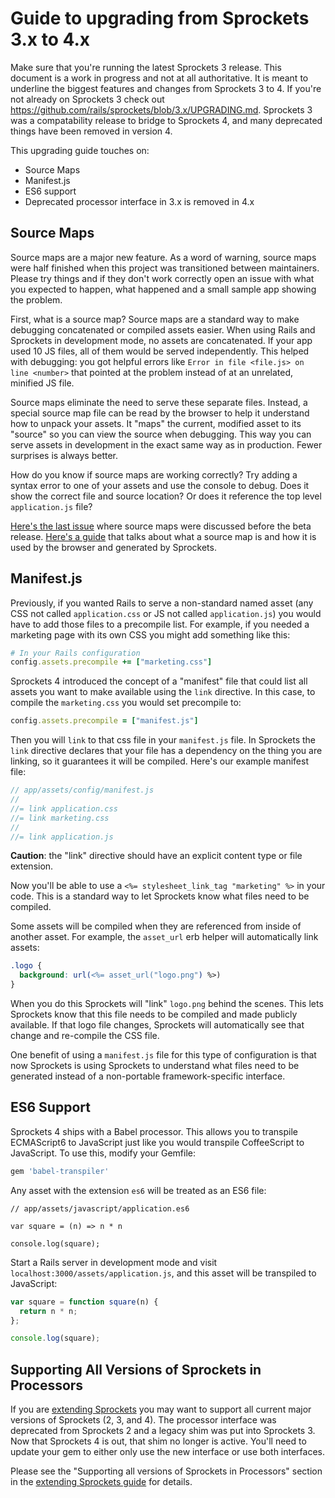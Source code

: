 # Guide to upgrading from Sprockets 3.x to 4.x

Make sure that you're running the latest Sprockets 3 release. This document is a work in progress and not at all authoritative. It is meant to underline the biggest features and changes from Sprockets 3 to 4. If you're not already on Sprockets 3 check out https://github.com/rails/sprockets/blob/3.x/UPGRADING.md. Sprockets 3 was a compatability release to bridge to Sprockets 4, and many deprecated things have been removed in version 4.

This upgrading guide touches on:

- Source Maps
- Manifest.js
- ES6 support
- Deprecated processor interface in 3.x is removed in 4.x

## Source Maps

Source maps are a major new feature. As a word of warning, source maps were half finished when this project was transitioned between maintainers. Please try things and if they don't work correctly open an issue with what you expected to happen, what happened and a small sample app showing the problem.

First, what is a source map? Source maps are a standard way to make debugging concatenated or compiled assets easier. When using Rails and Sprockets in development mode, no assets are concatenated. If your app used 10 JS files, all of them would be served independently. This helped with debugging: you got helpful errors like `Error in file <file.js> on line <number>` that pointed at the problem instead of at an unrelated, minified JS file. 

Source maps eliminate the need to serve these separate files. Instead, a special source map file can be read by the browser to help it understand how to unpack your assets. It "maps" the current, modified asset to its "source" so you can view the source when debugging. This way you can serve assets in development in the exact same way as in production. Fewer surprises is always better.

How do you know if source maps are working correctly? Try adding a syntax error to one of your assets and use the console to debug. Does it show the correct file and source location? Or does it reference the top level `application.js` file?

[Here's the last issue](https://github.com/rails/sprockets/issues/157) where source maps were discussed before the beta release. [Here's a guide](https://github.com/rails/sprockets/blob/master/guides/source_maps.md) that talks about what a source map is and how it is used by the browser and generated by Sprockets.

## Manifest.js

Previously, if you wanted Rails to serve a non-standard named asset (any CSS not called `application.css` or JS not called `application.js`) you would have to add those files to a precompile list. For example, if you needed a marketing page with its own CSS you might add something like this:


```ruby
# In your Rails configuration
config.assets.precompile += ["marketing.css"]
```

Sprockets 4 introduced the concept of a "manifest" file that could list all assets you want to make available using the `link` directive. In this case, to compile the `marketing.css` you would set precompile to:

```ruby
config.assets.precompile = ["manifest.js"]
```

Then you will `link` to that css file in your `manifest.js` file. In Sprockets the `link` directive declares that your file has a dependency on the thing you are linking, so it guarantees it will be compiled. Here's our example manifest file:

```js
// app/assets/config/manifest.js
//
//= link application.css
//= link marketing.css
//
//= link application.js
```

**Caution**: the "link" directive should have an explicit content type or file extension.

Now you'll be able to use a `<%= stylesheet_link_tag "marketing" %>` in your code. This is a standard way to let Sprockets know what files need to be compiled.

Some assets will be compiled when they are referenced from inside of another asset. For example, the `asset_url` erb helper will automatically link assets:

``` css
.logo {
  background: url(<%= asset_url("logo.png") %>)
}
```

When you do this Sprockets will "link" `logo.png` behind the scenes. This lets Sprockets know that this file needs to be compiled and made publicly available. If that logo file changes, Sprockets will automatically see that change and re-compile the CSS file.

One benefit of using a `manifest.js` file for this type of configuration is that now Sprockets is using Sprockets to understand what files need to be generated instead of a non-portable framework-specific interface.

## ES6 Support

Sprockets 4 ships with a Babel processor. This allows you to transpile ECMAScript6 to JavaScript just like you would transpile CoffeeScript to JavaScript. To use this, modify your Gemfile:

```ruby
gem 'babel-transpiler'
```

Any asset with the extension `es6` will be treated as an ES6 file:

```es6
// app/assets/javascript/application.es6

var square = (n) => n * n

console.log(square);
```

Start a Rails server in development mode and visit `localhost:3000/assets/application.js`, and this asset will be transpiled to JavaScript:

```js
var square = function square(n) {
  return n * n;
};

console.log(square);
```

## Supporting All Versions of Sprockets in Processors

If you are [extending Sprockets](guides/extending_sprockets.md) you may want to support all current major versions of Sprockets (2, 3, and 4). The processor interface was deprecated from Sprockets 2 and a legacy shim was put into Sprockets 3. Now that Sprockets 4 is out, that shim no longer is active. You'll need to update your gem to either only use the new interface or use both interfaces.

Please see the "Supporting all versions of Sprockets in Processors" section in the [extending Sprockets guide](guides/extending_sprockets.md) for details.

